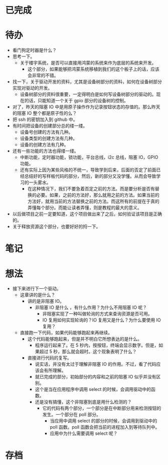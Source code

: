 # 已完成

# 待办
- 看门狗定时器是什么？
- 思考一下。
	- 关于楼宇系统，是否可以直接用鸿蒙的系统来作为底层的系统来开发。
		- 这个部分，如果能够把鸿蒙系统移植到我们的这个板子上的话，应该会非常的不错。
- 找一下，关于驱动开发的资料，尤其是设备树部分的资料，如何在设备树部分实现对驱动的开发。
	- 设备树部分的资料很重要，一定得明白是如何写设备树部分的驱动的。现在的话，只能知道一个关于 gpio 部分的设备树的控制。
- 对了，昨天的阻塞 IO 中是用原子操作作为记录按钮状态的存值的。那么昨天的阻塞 IO 整个都是原子性的么？
- 把 ssh 的密钥加入到 github 中。
- 有时间把设备的创建部分总的缕一缕。
	- 设备号创建的方法有几种。
	- 设备类型的创建方法有几种。
	- 设备的创建方法有几种。
- 还有一些功能的方法也得缕一缕。
	- 中断功能，定时器功能，锁功能，平台总线，i2c 总线，阻塞 IO，GPIO 功能。
	- 还有实际上因为某些风格的不统一，导致学到后来，后面的否定了前面已经总结好的写样板代码的部分，然后，新的部分又没学懂。从而会导致学习的一头雾水。
		- 在这种情况下，我们不要急着否定之前的方法。而是要分析是否有替换的必要。如果，之前的方法好，那么就用之前的方法。如果当前的方法好，就用当前的方法替换之前的方法。而这所有的前提在于真的弄懂每个部分。而能让读者弄懂，则是教程的最大的意义。
- 以后做项目之前一定要知道，这个项目做出来了之后，如何验证该项目是正确的。
- 关于释放资源这个部分，也要好好的捋一下。
# 笔记

# 想法
- 接下来进行下一个驱动。
	- 这章讲的是什么？
		- 讲的是非阻塞 IO。
			- 非阻塞 IO 是什么 ，有什么作用？为什么不用阻塞 IO 呢？
				- 非阻塞实现了一种叫做轮询的方式来查询资源是否可用。
				- IO 复用如何实现轮询的？IO 复用又是什么？为什么要使用 IO 复用？
	- 直接跑一下代码，如果代码能够跑起来再继续。
		- 这个代码能够跑起来，但是并不明白它所想表达的是什么。
			- 程序运行起来了。在 5 秒内，按按钮，终端会显示数字。但是，如果超过 5 秒，那么就会超时。这个现象表明了什么？
		- 直接进行代码的复写。
			- 说实话，并没有太过于理解非阻塞 IO 的作用。不过，看了代码应该会有所理解。
			- 就已完成的部分，初始部分的内容和之前的阻塞 IO 似乎并没有区别。
			- 这个是当在应用程序中调用 select 的时候，会调用驱动中的函数。
			- 还是没有搞懂，这个非阻塞到底是用什么检测的？
				- 它的代码有两个部分，一个部分是在中断部分用来检测按钮的发生。一个部分在 poll 部分。
					- 当应用中调用 select 的部分的时候，会调用到驱动中的 poll 函数。poll 函数会把当前的进程加入到等待队列中。
					- 应用中为什么需要调用 select 呢？

# 存档